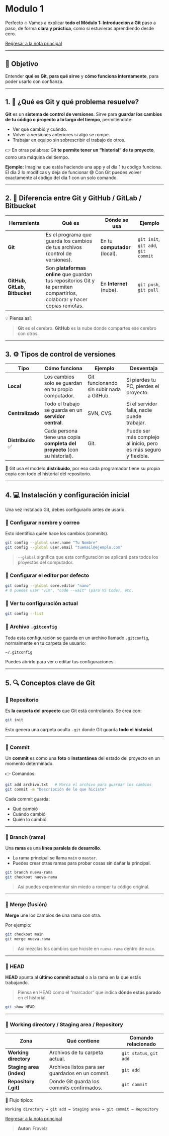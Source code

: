 
# Modulo 1

Perfecto 🔥
Vamos a explicar **todo el Módulo 1: Introducción a Git** paso a paso, de forma **clara y práctica**, como si estuvieras aprendiendo desde cero.

[Regresar a la nota principal](./../readme.md)

---

## 🎯 Objetivo

Entender **qué es Git**, **para qué sirve** y **cómo funciona internamente**, para poder usarlo con confianza.

---

## 1. 🧠 ¿Qué es Git y qué problema resuelve?

**Git** es un **sistema de control de versiones**.
Sirve para **guardar los cambios de tu código o proyecto a lo largo del tiempo**, permitiéndote:

* Ver qué cambió y cuándo.
* Volver a versiones anteriores si algo se rompe.
* Trabajar en equipo sin sobrescribir el trabajo de otros.

👉 En otras palabras:
Git **te permite tener un “historial” de tu proyecto**, como una máquina del tiempo.

**Ejemplo:**
Imagina que estás haciendo una app y el día 1 tu código funciona.
El día 2 lo modificas y deja de funcionar 😅
Con Git puedes volver exactamente al código del día 1 con un solo comando.

---

## 2. 🔄 Diferencia entre Git y GitHub / GitLab / Bitbucket

| Herramienta                           | Qué es                                                                                                                    | Dónde se usa                  | Ejemplo                             |
| ------------------------------------- | ------------------------------------------------------------------------------------------------------------------------- | ----------------------------- | ----------------------------------- |
| **Git**                               | Es el programa que guarda los cambios de tus archivos (control de versiones).                                             | En tu **computador** (local). | `git init`, `git add`, `git commit` |
| **GitHub**, **GitLab**, **Bitbucket** | Son **plataformas online** que guardan tus repositorios Git y te permiten compartirlos, colaborar y hacer copias remotas. | En **Internet** (nube).       | `git push`, `git pull`              |

💡 Piensa así:

> **Git** es el cerebro.
> **GitHub** es la nube donde compartes ese cerebro con otros.

---

## 3. ⚙️ Tipos de control de versiones

| Tipo              | Cómo funciona                                                              | Ejemplo                                  | Desventaja                                                       |
| ----------------- | -------------------------------------------------------------------------- | ---------------------------------------- | ---------------------------------------------------------------- |
| **Local**         | Los cambios solo se guardan en tu propio computador.                       | Git funcionando sin subir nada a GitHub. | Si pierdes tu PC, pierdes el proyecto.                           |
| **Centralizado**  | Todo el trabajo se guarda en un **servidor central**.                      | SVN, CVS.                                | Si el servidor falla, nadie puede trabajar.                      |
| **Distribuido** ✅ | Cada persona tiene una copia **completa del proyecto** (con su historial). | Git.                                     | Puede ser más complejo al inicio, pero es más seguro y flexible. |

📘 Git usa el modelo **distribuido**, por eso cada programador tiene su propia copia con todo el historial del repositorio.

---

## 4. 💻 Instalación y configuración inicial

Una vez instalado Git, debes configurarlo antes de usarlo.

### 🔧 Configurar nombre y correo

Esto identifica quién hace los cambios (commits).

```bash
git config --global user.name "Tu Nombre"
git config --global user.email "tuemail@ejemplo.com"
```

> `--global` significa que esta configuración se aplicará para todos los proyectos del computador.

### 📝 Configurar el editor por defecto

```bash
git config --global core.editor "nano"
# O puedes usar "vim", "code --wait" (para VS Code), etc.
```

### 📄 Ver tu configuración actual

```bash
git config --list
```

### 🧩 Archivo `.gitconfig`

Toda esta configuración se guarda en un archivo llamado `.gitconfig`, normalmente en tu carpeta de usuario:

``` txt
~/.gitconfig
```

Puedes abrirlo para ver o editar tus configuraciones.

---

## 5. 🔍 Conceptos clave de Git

### 🧱 Repositorio

Es **la carpeta del proyecto** que Git está controlando.
Se crea con:

```bash
git init
```

Esto genera una carpeta oculta `.git` donde Git guarda **todo el historial**.

---

### 💬 Commit

Un **commit** es como una **foto** o **instantánea** del estado del proyecto en un momento determinado.

👉 Comandos:

```bash
git add archivo.txt   # Marca el archivo para guardar los cambios
git commit -m "Descripción de lo que hiciste"
```

Cada commit guarda:

* Qué cambió
* Cuándo cambió
* Quién lo cambió

---

### 🌿 Branch (rama)

Una **rama** es una **línea paralela de desarrollo**.

* La rama principal se llama `main` o `master`.
* Puedes crear otras ramas para probar cosas sin dañar la principal.

```bash
git branch nueva-rama
git checkout nueva-rama
```

> Así puedes experimentar sin miedo a romper tu código original.

---

### 🔗 Merge (fusión)

**Merge** une los cambios de una rama con otra.

Por ejemplo:

```bash
git checkout main
git merge nueva-rama
```

> Así mezclas los cambios que hiciste en `nueva-rama` dentro de `main`.

---

### 🎯 HEAD

**HEAD** apunta al **último commit actual** o a la rama en la que estás trabajando.

> Piensa en HEAD como el “marcador” que indica **dónde estás parado** en el historial.

```bash
git show HEAD
```

---

### 📂 Working directory / Staging area / Repository

| Zona                     | Qué contiene                                     | Comando relacionado     |
| ------------------------ | ------------------------------------------------ | ----------------------- |
| **Working directory**    | Archivos de tu carpeta actual.                   | `git status`, `git add` |
| **Staging area (index)** | Archivos listos para ser guardados en un commit. | `git add`               |
| **Repository (.git)**    | Donde Git guarda los commits confirmados.        | `git commit`            |

🔁 Flujo típico:

``` txt
Working directory → git add → Staging area → git commit → Repository
```

[Regresar a la nota principal](./../readme.md)

> **Autor:** Fravelz
